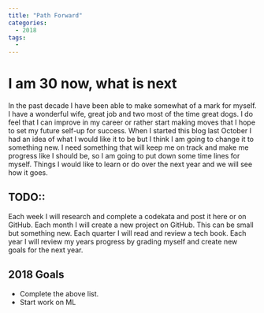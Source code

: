 ```yaml
---
title: "Path Forward"
categories:
  - 2018
tags:
  - 
---
```


# I am 30 now, what is next

In the past decade I have been able to make somewhat of a mark for myself. I have a wonderful wife, great job and two most of the time great dogs. I do feel that I can improve in my career or rather start making moves that I hope to set my future self-up for success. When I started this blog last October I had an idea of what I would like it to be but I think I am going to change it to something new. I need something that will keep me on track and make me progress like I should be, so I am going to put down some time lines for myself. Things I would like to learn or do over the next year and we will see how it goes.

## TODO::
Each week I will research and complete a codekata and post it here or on GitHub.
Each month I will create a new project on GitHub. This can be small but something new.
Each quarter I will read and review a tech book.
Each year I will review my years progress by grading myself and create new goals for the next year.

## 2018 Goals
* Complete the above list. 
* Start work on ML

